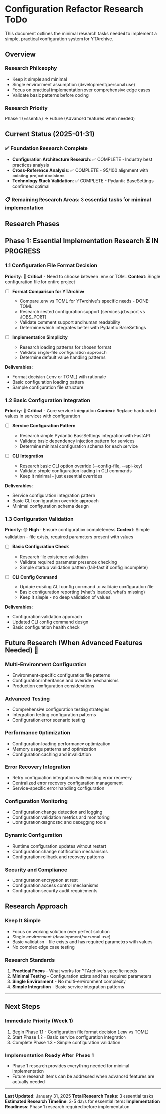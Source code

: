 # Configuration Refactor Research ToDo

This document outlines the minimal research tasks needed to implement a simple, practical configuration system for YTArchive.

## Overview

### Research Philosophy
- Keep it simple and minimal
- Single environment assumption (development/personal use)
- Focus on practical implementation over comprehensive edge cases
- Validate basic patterns before coding

### Research Priority
Phase 1 (Essential) → Future (Advanced features when needed)

## Current Status (2025-01-31)

### ✅ **Foundation Research Complete**
- **Configuration Architecture Research**: ✅ COMPLETE - Industry best practices analysis
- **Cross-Reference Analysis**: ✅ COMPLETE - 95/100 alignment with existing project decisions
- **Technology Stack Validation**: ✅ COMPLETE - Pydantic BaseSettings confirmed optimal

### 📋 **Remaining Research Areas**: 3 essential tasks for minimal implementation

## Research Phases

## Phase 1: Essential Implementation Research ⏳ IN PROGRESS

### 1.1 Configuration File Format Decision
**Priority**: 🔴 **Critical** - Need to choose between .env or TOML
**Context**: Single configuration file for entire project

- [ ] **Format Comparison for YTArchive**
  - Compare .env vs TOML for YTArchive's specific needs - DONE: TOML
  - Research nested configuration support (services.jobs.port vs JOBS_PORT)
  - Validate comment support and human readability
  - Determine which integrates better with Pydantic BaseSettings

- [ ] **Implementation Simplicity**
  - Research loading patterns for chosen format
  - Validate single-file configuration approach
  - Determine default value handling patterns

**Deliverables**:
- Format decision (.env or TOML) with rationale
- Basic configuration loading pattern
- Sample configuration file structure

### 1.2 Basic Configuration Integration
**Priority**: 🔴 **Critical** - Core service integration
**Context**: Replace hardcoded values in services with configuration

- [ ] **Service Configuration Pattern**
  - Research simple Pydantic BaseSettings integration with FastAPI
  - Validate basic dependency injection pattern for services
  - Determine minimal configuration schema for each service

- [ ] **CLI Integration**
  - Research basic CLI option override (--config-file, --api-key)
  - Validate simple configuration loading in CLI commands
  - Keep it minimal - just essential overrides

**Deliverables**:
- Service configuration integration pattern
- Basic CLI configuration override approach
- Minimal configuration schema design

### 1.3 Configuration Validation
**Priority**: 🟡 **High** - Ensure configuration completeness
**Context**: Simple validation - file exists, required parameters present with values

- [ ] **Basic Configuration Check**
  - Research file existence validation
  - Validate required parameter presence checking
  - Simple startup validation pattern (fail-fast if config incomplete)

- [ ] **CLI Config Command**
  - Update existing CLI config command to validate configuration file
  - Basic configuration reporting (what's loaded, what's missing)
  - Keep it simple - no deep validation of values

**Deliverables**:
- Configuration validation approach
- Updated CLI config command design
- Basic configuration health check

## Future Research (When Advanced Features Needed) 🔮

### Multi-Environment Configuration
- Environment-specific configuration file patterns
- Configuration inheritance and override mechanisms
- Production configuration considerations

### Advanced Testing
- Comprehensive configuration testing strategies
- Integration testing configuration patterns
- Configuration error scenario testing

### Performance Optimization
- Configuration loading performance optimization
- Memory usage patterns and optimization
- Configuration caching and invalidation

### Error Recovery Integration
- Retry configuration integration with existing error recovery
- Centralized error recovery configuration management
- Service-specific error handling configuration

### Configuration Monitoring
- Configuration change detection and logging
- Configuration validation metrics and monitoring
- Configuration diagnostic and debugging tools

### Dynamic Configuration
- Runtime configuration updates without restart
- Configuration change notification mechanisms
- Configuration rollback and recovery patterns

### Security and Compliance
- Configuration encryption at rest
- Configuration access control mechanisms
- Configuration security audit requirements

## Research Approach

### Keep It Simple
- Focus on working solution over perfect solution
- Single environment (development/personal use)
- Basic validation - file exists and has required parameters with values
- No complex edge case testing

### Research Standards
1. **Practical Focus** - What works for YTArchive's specific needs
2. **Minimal Testing** - Configuration exists and has required parameters
3. **Single Environment** - No multi-environment complexity
4. **Simple Integration** - Basic service integration patterns

---

## Next Steps

### Immediate Priority (Week 1)
1. Begin Phase 1.1 - Configuration file format decision (.env vs TOML)
2. Start Phase 1.2 - Basic service configuration integration
3. Complete Phase 1.3 - Simple configuration validation

### Implementation Ready After Phase 1
- Phase 1 research provides everything needed for minimal implementation
- Future research items can be addressed when advanced features are actually needed

---

**Last Updated**: January 31, 2025
**Total Research Tasks**: 3 essential tasks
**Estimated Research Timeline**: 3-5 days for essential items
**Implementation Readiness**: Phase 1 research required before implementation

